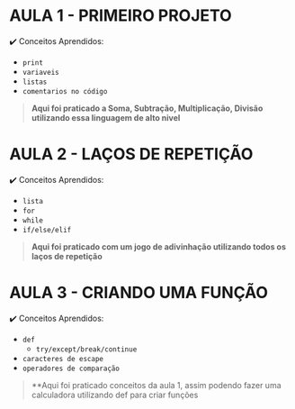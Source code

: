 # AULA 1 - PRIMEIRO PROJETO
✔️ Conceitos Aprendidos:
- `print`
- `variaveis`
- `listas`
- `comentarios no código`

> **Aqui foi praticado a Soma, Subtração, Multiplicação, Divisão utilizando essa  linguagem  de alto nivel** <br>

# AULA 2 - LAÇOS DE REPETIÇÃO
✔️ Conceitos Aprendidos:
- `lista`
- `for`
- `while`
- `if/else/elif`

> **Aqui foi praticado com um jogo de adivinhação utilizando todos os laços de repetição**

# AULA 3 - CRIANDO UMA FUNÇÃO
✔️ Conceitos Aprendidos:
- `def`
  - `try/except/break/continue`
- `caracteres de escape`
- `operadores de comparação`

> **Aqui foi praticado conceitos da aula 1, assim podendo fazer uma calculadora utilizando def para criar funções

